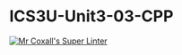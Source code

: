 # ICS3U-Unit3-03-CPP

[![Mr Coxall's Super Linter](https://github.com/Emmanuel-Fofeyin/ICS3U-Unit3-03-CPP/workflows/Mr%20Coxall's%20Super%20Linter/badge.svg)](https://github.com/Emmanuel-Fofeyin/ICS3U-Unit3-03-CPP/actions/)
